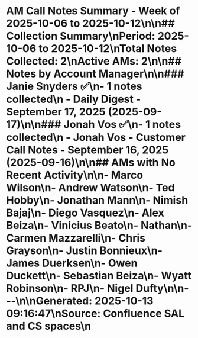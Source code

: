 # AM Call Notes Summary - Week of 2025-10-06 to 2025-10-12\n\n## Collection Summary\n**Period:** 2025-10-06 to 2025-10-12\n**Total Notes Collected:** 2\n**Active AMs:** 2\n\n## Notes by Account Manager\n\n### Janie Snyders ✅\n- **1 notes** collected\n  - Daily Digest - September 17, 2025 (2025-09-17)\n\n### Jonah Vos ✅\n- **1 notes** collected\n  - Jonah Vos - Customer Call Notes - September 16, 2025 (2025-09-16)\n\n## AMs with No Recent Activity\n\n- Marco Wilson\n- Andrew Watson\n- Ted Hobby\n- Jonathan Mann\n- Nimish Bajaj\n- Diego Vasquez\n- Alex Beiza\n- Vinicius Beato\n- Nathan\n- Carmen Mazzarelli\n- Chris Grayson\n- Justin Bonnieux\n- James Duerksen\n- Owen Duckett\n- Sebastian Beiza\n- Wyatt Robinson\n- RPJ\n- Nigel Dufty\n\n---\n\n**Generated:** 2025-10-13 09:16:47\n**Source:** Confluence SAL and CS spaces\n